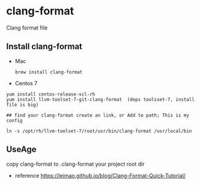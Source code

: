 # clang-format
Clang format file


## Install clang-format

* Mac 
  
  ``` brew install clang-format ```
  
* Centos 7 
  
 ```
 yum install centos-release-scl-rh
 yum install llvm-toolset-7-git-clang-format  (deps toolsset-7, install file is big)
 
 ## find your clang-format create an link, or Add to path; This is my config
 
 ln -s /opt/rh/llvm-toolset-7/root/usr/bin/clang-format /usr/local/bin
 
 ```
 
 ## UseAge
 
 copy clang-format to .clang-format  your project root dir
 
 * reference
  https://leimao.github.io/blog/Clang-Format-Quick-Tutorial/

